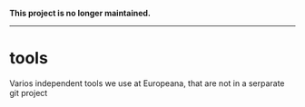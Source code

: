 **This project is no longer maintained.**

---

tools
=====
Varios independent tools we use at Europeana, that are not in a serparate git project

